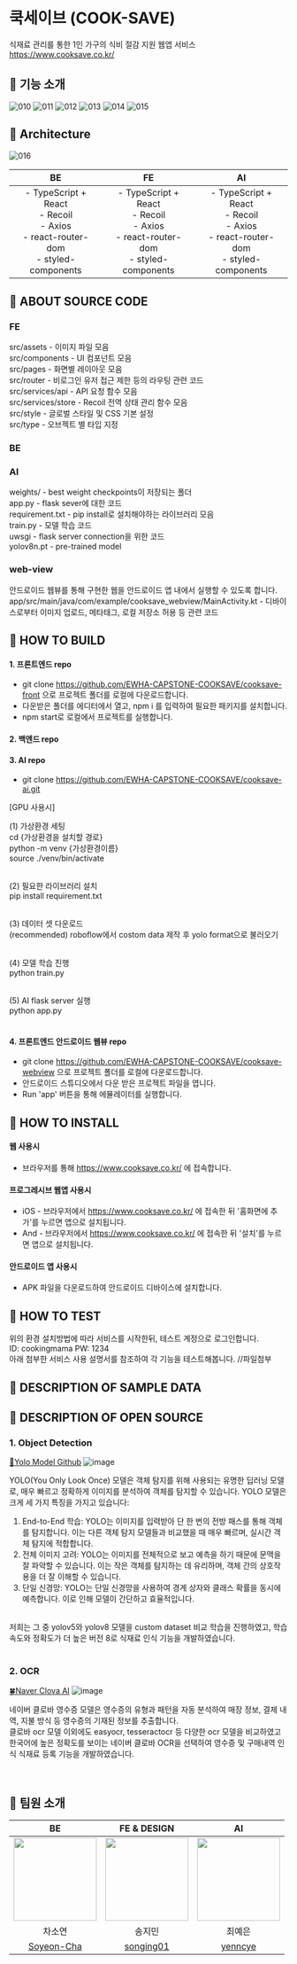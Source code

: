 # 쿡세이브 (COOK-SAVE)
식재료 관리를 통한 1인 가구의 식비 절감 지원 웹앱 서비스 <br/>
https://www.cooksave.co.kr/

## 💚 기능 소개
![010](https://github.com/EWHA-CAPSTONE-COOKSAVE/cooksave-front/assets/79829662/50b0e3b2-8047-4fed-8e76-7f45f15d8ada)
![011](https://github.com/EWHA-CAPSTONE-COOKSAVE/cooksave-front/assets/79829662/e9bb9642-1e73-475e-8723-81ed1f7d54fd)
![012](https://github.com/EWHA-CAPSTONE-COOKSAVE/cooksave-front/assets/79829662/d3db07cd-4dd4-4bd3-912b-c0e0d567f791)
![013](https://github.com/EWHA-CAPSTONE-COOKSAVE/cooksave-front/assets/79829662/dada89db-77c3-48c9-9116-165d0e1b32e4)
![014](https://github.com/EWHA-CAPSTONE-COOKSAVE/cooksave-front/assets/79829662/70582f36-22a4-4183-9a5e-0a3973d2d5ea)
![015](https://github.com/EWHA-CAPSTONE-COOKSAVE/cooksave-front/assets/79829662/0dbe0741-60b7-46a7-b938-45866ea127c0)

## 💚 Architecture
![016](https://github.com/EWHA-CAPSTONE-COOKSAVE/cooksave-front/assets/79829662/a544f67f-f164-4718-9839-1a6e53698fee)

| BE | FE | AI |
|:---:|:---:|:---:|
| - TypeScript + React <br/> - Recoil <br/> - Axios <br/> - react-router-dom <br/> - styled-components | - TypeScript + React <br/> - Recoil <br/> - Axios <br/> - react-router-dom <br/> - styled-components | - TypeScript + React <br/> - Recoil <br/> - Axios <br/> - react-router-dom <br/> - styled-components |

## 💚 ABOUT SOURCE CODE
### FE
src/assets - 이미지 파일 모음 <br/>
src/components - UI 컴포넌트 모음 <br/>
src/pages - 화면별 레이아웃 모음 <br/>
src/router - 비로그인 유저 접근 제한 등의 라우팅 관련 코드 <br/>
src/services/api - API 요청 함수 모음 <br/>
src/services/store - Recoil 전역 상태 관리 함수 모음 <br/>
src/style - 글로벌 스타일 및 CSS 기본 설정 <br/>
src/type - 오브젝트 별 타입 지정 <br/>

### BE

### AI
weights/ - best weight checkpoints이 저장되는 폴더 <br/>
app.py - flask sever에 대한 코드 <br/>
requirement.txt - pip install로 설치해야하는 라이브러리 모음 <br/>
train.py - 모델 학습 코드  <br/>
uwsgi - flask server connection을 위한 코드 <br/>
yolov8n.pt - pre-trained model <br/>


### web-view
안드로이드 웹뷰를 통해 구현한 웹을 안드로이드 앱 내에서 실행할 수 있도록 합니다.<br/>
app/src/main/java/com/example/cooksave_webview/MainActivity.kt - 디바이스로부터 이미지 업로드, 메타태그, 로컬 저장소 허용 등 관련 코드


## 💚 HOW TO BUILD
#### 1. 프론트엔드 repo
- git clone https://github.com/EWHA-CAPSTONE-COOKSAVE/cooksave-front 으로 프로젝트 폴더를 로컬에 다운로드합니다.
- 다운받은 폴더를 에디터에서 열고, npm i 를 입력하여 필요한 패키지를 설치합니다.
- npm start로 로컬에서 프로젝트를 실행합니다.

#### 2. 백엔드 repo

#### 3.  AI repo 
- git clone https://github.com/EWHA-CAPSTONE-COOKSAVE/cooksave-ai.git <br/>

[GPU 사용시] <br/>

(1) 가상환경 세팅 <br/>
cd {가상환경을 설치할 경로} <br/>
python -m venv {가상환경이름} <br/>
source ./venv/bin/activate <br/><br/>

(2) 필요한 라이브러리 설치<br/>
pip install requirement.txt <br/><br/>

(3) 데이터 셋 다운로드 <br/>
(recommended) roboflow에서 costom data 제작 후 yolo format으로 불러오기 <br/><br/>

(4) 모델 학습 진행 <br/>
python train.py <br/><br/>

(5) AI flask server 실행 <br/>
python app.py <br/><br/>



#### 4. 프론트엔드 안드로이드 웹뷰 repo
- git clone https://github.com/EWHA-CAPSTONE-COOKSAVE/cooksave-webview 으로 프로젝트 폴더를 로컬에 다운로드합니다.
- 안드로이드 스튜디오에서 다운 받은 프로젝트 파일을 엽니다.
- Run 'app' 버튼을 통해 에뮬레이터를 실행합니다.


## 💚 HOW TO INSTALL
#### 웹 사용시
  - 브라우저를 통해 https://www.cooksave.co.kr/ 에 접속합니다.
#### 프로그레시브 웹앱 사용시
- iOS - 브라우저에서 https://www.cooksave.co.kr/ 에 접속한 뒤 '홈화면에 추가'를 누르면 앱으로 설치됩니다.
- And - 브라우저에서 https://www.cooksave.co.kr/ 에 접속한 뒤 '설치'를 누르면 앱으로 설치됩니다.
#### 안드로이드 앱 사용시
- APK 파일을 다운로드하여 안드로이드 디바이스에 설치합니다.

## 💚 HOW TO TEST
위의 환경 설치방법에 따라 서비스를 시작한뒤, 테스트 계정으로 로그인합니다. <br/>
ID: cookingmama PW: 1234 <br/>
아래 첨부한 서비스 사용 설명서를 참조하여 각 기능을 테스트해봅니다.
//파일첨부

## 💚 DESCRIPTION OF SAMPLE DATA


## 💚 DESCRIPTION OF OPEN SOURCE
### 1. Object Detection <br/>
[🚀Yolo Model Github](https://github.com/ultralytics/ultralytics)
![image](https://github.com/EWHA-CAPSTONE-COOKSAVE/cooksave-front/assets/63354176/04ddb78e-c4c9-4181-8b94-2f60fe8bc226)

YOLO(You Only Look Once) 모델은 객체 탐지를 위해 사용되는 유명한 딥러닝 모델로, 매우 빠르고 정확하게 이미지를 분석하여 객체를 탐지할 수 있습니다. YOLO 모델은 크게 세 가지 특징을 가지고 있습니다:
1) End-to-End 학습: YOLO는 이미지를 입력받아 단 한 번의 전방 패스를 통해 객체를 탐지합니다. 이는 다른 객체 탐지 모델들과 비교했을 때 매우 빠르며, 실시간 객체 탐지에 적합합니다.
2) 전체 이미지 고려: YOLO는 이미지를 전체적으로 보고 예측을 하기 때문에 문맥을 잘 파악할 수 있습니다. 이는 작은 객체를 탐지하는 데 유리하며, 객체 간의 상호작용을 더 잘 이해할 수 있습니다.
3) 단일 신경망: YOLO는 단일 신경망을 사용하여 경계 상자와 클래스 확률을 동시에 예측합니다. 이로 인해 모델이 간단하고 효율적입니다.
<br/>
저희는 그 중 yolov5와 yolov8 모델을 custom dataset 비교 학습을 진행하였고, 학습 속도와 정확도가 더 높은 버전 8로 식재료 인식 기능을 개발하였습니다.
<br/><br/>

### 2. OCR <br/>
[🍀Naver Clova AI](https://clova.ai/ocr/)
![image](https://github.com/EWHA-CAPSTONE-COOKSAVE/cooksave-front/assets/63354176/33e624a3-3aea-4d22-af8f-29c8b86014be)

네이버 클로바 영수증 모델은 영수증의 유형과 패턴을 자동 분석하여 매장 정보, 결제 내역, 지불 방식 등 영수증의 기재된 정보를 추출합니다.<br/>
클로바 ocr 모델 이외에도 easyocr, tesseractocr 등 다양한 ocr 모델을 비교하였고 한국어에 높은 정확도를 보이는 네이버 클로바 OCR을 선택하여 영수증 및 구매내역 인식 식재료 등록 기능을 개발하였습니다.<br/>
<br/><br/>


## 💚 팀원 소개 
| BE | FE & DESIGN | AI |
|:---:|:---:|:---:|
|<img width="150" src="https://avatars.githubusercontent.com/u/89539031?v=4" />|<img width="150" src="https://avatars.githubusercontent.com/u/79829662?v=4" />| <img  width="150" src="https://avatars.githubusercontent.com/u/63354176?v=4"/> |
| 차소연  | 송지민 | 최예은 |
| [Soyeon-Cha](https://github.com/Soyeon-Cha) |[songing01](https://github.com/songing01) | [yenncye](https://github.com/yenncye)|
